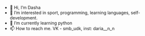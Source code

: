 - 👋 Hi, I’m Dasha
- 👀 I’m interested in sport, programming, learning languages, self-development.
- 🌱 I’m currently learning python
- 📫 How to reach me. VK - smb_udk, inst: daria__n_n

<!---
novikovadaria/novikovadaria is a ✨ special ✨ repository because its `README.md` (this file) appears on your GitHub profile.
You can click the Preview link to take a look at your changes.
--->
